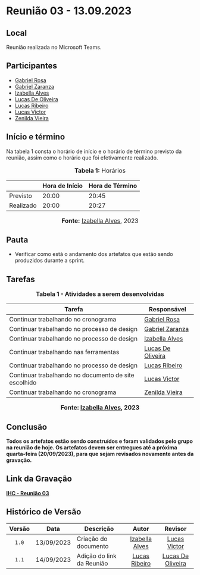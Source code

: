 # Reunião 03 - 13.09.2023

## Local

Reunião realizada no Microsoft Teams.

## Participantes

* [Gabriel Rosa](https://github.com/gabrielrosa09)
* [Gabriel Zaranza](https://github.com/GZaranza)
* [Izabella Alves](https://github.com/izabellaalves)
* [Lucas De Oliveira](https://github.com/LucasOliveiraDiasMarquesFerreira)
* [Lucas Ribeiro](https://github.com/lucassouzs)
* [Lucas Victor](https://github.com/Lucas13032003)
* [Zenilda Vieira](https://github.com/zenildavieira)
  
## Início e término

Na tabela 1 consta o horário de início e o horário de término previsto da reunião, assim como o horário que foi efetivamente realizado.

<div align="center">
<font size="3"><p style="text-align: center"><b>Tabela 1:</b> Horários</p></font>

<table>
    <thead>
        <tr>
            <th></th>
            <th>Hora de Início</th>
            <th>Hora de Término</th>
        </tr>
    </thead>
    <tbody>
        <tr>
            <td>Previsto</td>
            <td>20:00</td>
            <td>20:45</td>
        </tr>
        <tr>
            <td>Realizado</td>
            <td>20:00</td>
            <td>20:27</td>
        </tr>
    </tbody>
</table>

<font size="3"><p style="text-align: center"><b>Fonte:</b> <a href="https://github.com/izabellaalves">Izabella Alves</a>, 2023</p></font>
</div>

## Pauta

* Verificar como está o andamento dos artefatos que estão sendo produzidos durante a sprint.

## Tarefas

<div align="center">
<font size="3"><p style="text-align: center"><b>Tabela 1 - Atividades a serem desenvolvidas</p></font>

<table>
    <thead>
        <tr>
            <th>Tarefa</th>
            <th>Responsável</th>
        </tr>
    </thead>
    <tbody>
        <tr>
            <td>Continuar trabalhando no cronograma</td>
            <td><a href="https://github.com/gabrielrosa09">Gabriel Rosa</a></td>
        </tr>
        <tr>
            <td>Continuar trabalhando no processo de design</td>
            <td><a href="https://github.com/GZaranza">Gabriel Zaranza</a></td>
        </tr>
        <tr>
            <td>Continuar trabalhando no processo de design</td>
            <td><a href="https://github.com/izabellaalves">Izabella Alves</a></td>
        </tr>
        <tr>
            <td>Continuar trabalhando nas ferramentas</td>
            <td><a href="https://github.com/LucasOliveiraDiasMarquesFerreira">Lucas De Oliveira</a></td>
        </tr>
        <tr>
            <td>Continuar trabalhando no processo de design</td>
            <td><a href="https://github.com/lucassouzs">Lucas Ribeiro</a></td>
        </tr>
        <tr>
            <td>Continuar trabalhando no documento de site escolhido</td>
            <td><a href="https://github.com/Lucas13032003">Lucas Victor</a></td>
        </tr>
        <tr>
            <td>Continuar trabalhando no cronograma</td>
            <td><a href="https://github.com/zenildavieira">Zenilda Vieira</a></td>
        </tr>
    </tbody>
</table>

<font size="3"><p style="text-align: center"><b>Fonte:</b> <a href="https://github.com/izabellaalves">Izabella Alves</a>, 2023</p></font>
</div>

## Conclusão

Todos os artefatos estão sendo construídos e foram validados pelo grupo na reunião de hoje. Os artefatos devem ser entregues até a próxima quarta-feira (20/09/2023), para que sejam revisados novamente antes da gravação.

## Link da Gravação

[IHC - Reunião 03](https://youtu.be/Apt_5SeyBb8)

## Histórico de Versão

| Versão | Data       | Descrição                 |                       Autor                        |                                 Revisor                                  |
| :----: | ---------- | ------------------------- | :------------------------------------------------: | :----------------------------------------------------------------------: |
| `1.0`  | 13/09/2023 | Criação do documento      | [Izabella Alves](https://github.com/izabellaalves) |             [Lucas Victor](https://github.com/Lucas13032003)             |
| `1.1`  | 14/09/2023 | Adição do link da Reunião |   [Lucas Ribeiro](https://github.com/lucassouzs)   | [Lucas De Oliveira](https://github.com/LucasOliveiraDiasMarquesFerreira) |
